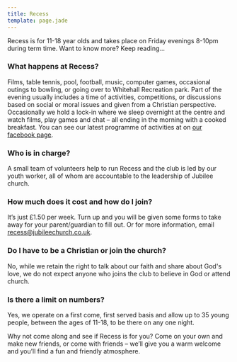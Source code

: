 ```yaml
---
title: Recess
template: page.jade
---
```


Recess is for 11-18 year olds and takes place on Friday evenings 8-10pm during term time. Want to know more? Keep reading…

 

### What happens at Recess?

Films, table tennis, pool, football, music, computer games, occasional outings to bowling, or going over to Whitehall Recreation park. Part of the evening usually includes a time of activities, competitions, or discussions based on social or moral issues and given from a Christian perspective. Occasionally we hold a lock-in where we sleep overnight at the centre and watch films, play games and chat – all ending in the morning with a cooked breakfast. You can see our latest programme of activities at on [our facebook page](www.facebook.com/recessbromley).

### Who is in charge?

A small team of volunteers help to run Recess and the club is led by our youth worker, all of whom are accountable to the leadership of Jubilee church.

### How much does it cost and how do I join?

It’s just £1.50 per week. Turn up and you will be given some forms to take away for your parent/guardian to fill out. Or for more information, email [recess@jubileechurch.co.uk](mailto:recess@jubileechurch.co.uk).

### Do I have to be a Christian or join the church?

No, while we retain the right to talk about our faith and share about God's love, we do not expect anyone who joins the club to believe in God or attend church.

### Is there a limit on numbers?

Yes, we operate on a first come, first served basis and allow up to 35 young people, between the ages of 11-18, to be there on any one night.

 

Why not come along and see if Recess is for you? Come on your own and make new friends, or come with friends – we’ll give you a warm welcome and you’ll find a fun and friendly atmosphere.
